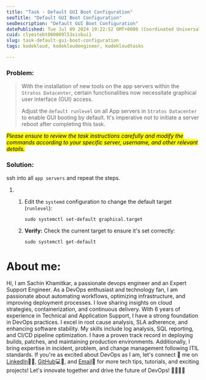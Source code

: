 ```yaml
---
title: "Task - Default GUI Boot Configuration"
seoTitle: "Default GUI Boot Configuration"
seoDescription: "Default GUI Boot Configuration"
datePublished: Tue Jul 09 2024 19:22:52 GMT+0000 (Coordinated Universal Time)
cuid: clyestebt000009l53xisbui1
slug: task-default-gui-boot-configuration
tags: kodekloud, kodekloudengineer, kodekloudtasks

---
```


### Problem:

> With the installation of new tools on the app servers within the `Stratos Datacenter`, certain functionalities now necessitate graphical user interface (GUI) access.
> 
> Adjust the `default runlevel` on all App servers in `Stratos Datacenter` to enable GUI booting by default. It's imperative not to initiate a server reboot after completing this task.

*<mark>Please ensure to review the task instructions carefully and modify the commands according to your specific server, username, and other relevant details.</mark>*

### Solution:

ssh into all `app servers` and repeat the steps.

1. 1. Edit the `systemd` configuration to change the default target (`runlevel`):
        
        ```plaintext
        sudo systemctl set-default graphical.target
        ```
        
    2. **Verify:** Check the current target to ensure it's set correctly:
        
        ```plaintext
        sudo systemctl get-default
        ```
        

# About me:

Hi, I am Sachin Khamitkar, a passionate devops engineer and an Expert Support Engineer. As a DevOps enthusiast and technology fan, I am passionate about automating workflows, optimizing infrastructure, and improving deployment processes. I love sharing insights on cloud strategies, containerization, and continuous delivery. With 6 years of experience in Technical and Application Support, I have a strong foundation in DevOps practices. I excel in root cause analysis, SLA adherence, and enhancing software stability. My skills include log analysis, SQL reporting, and CI/CD pipeline optimization. I have a proven track record in deploying builds, patches, and maintaining production environments. Additionally, I bring expertise in incident, problem, and change management following ITIL standards. If you're as excited about DevOps as I am, let's connect 🌟 me on [LinkedIn](https://www.linkedin.com/in/sachin-khamitkar)🔗💼, [GitHub](https://github.com/sachin-2-github)💻🔗, and [Email](mailto:sachin.bmp@gmail.com)📧 for more tech tips, tutorials, and exciting projects! Let's innovate together and drive the future of DevOps! 🚀👩‍💻💡